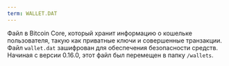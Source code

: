 ```yaml
---
term: WALLET.DAT
---
```


Файл в Bitcoin Core, который хранит информацию о кошельке пользователя, такую как приватные ключи и совершенные транзакции. Файл `wallet.dat` зашифрован для обеспечения безопасности средств. Начиная с версии 0.16.0, этот файл был перемещен в папку `/wallets`.